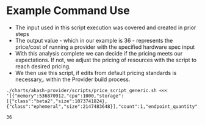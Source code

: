 # Example Command Use

* The input used in this script execution was covered and created in prior steps
* The output value - which in our example is 36 - represents the price/cost of running a provider with the specified hardware spec input&#x20;
* With this analysis complete we can decide if the pricing meets our expectations.  If not, we adjust the pricing of resources with the script to reach desired pricing.
* We then use this script, if edits from default pricing standards is necessary,. within the Provider build process.

```
./charts/akash-provider/scripts/price_script_generic.sh <<< '[{"memory":536870912,"cpu":1000,"storage":[{"class":"beta2","size":1073741824},{"class":"ephemeral","size":2147483648}],"count":1,"endpoint_quantity":1}]'

36
```
